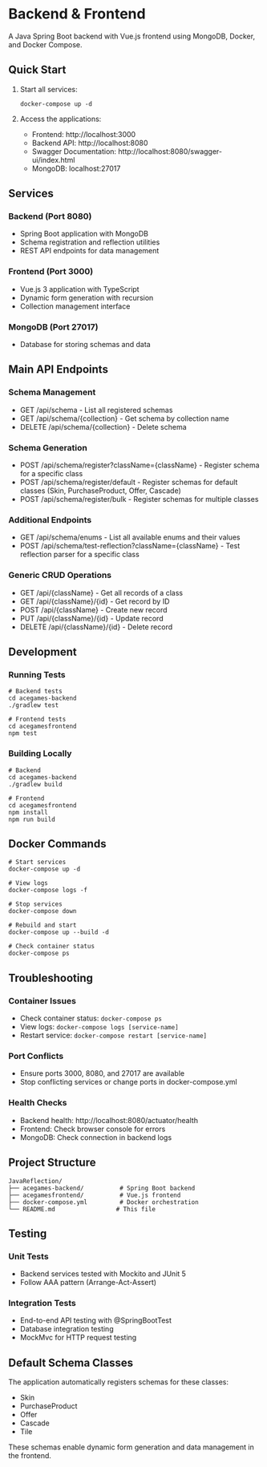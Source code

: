 # Backend & Frontend

A Java Spring Boot backend with Vue.js frontend using MongoDB, Docker, and Docker Compose.

## Quick Start

1. Start all services:
   ```
   docker-compose up -d
   ```

2. Access the applications:
   - Frontend: http://localhost:3000
   - Backend API: http://localhost:8080
   - Swagger Documentation: http://localhost:8080/swagger-ui/index.html
   - MongoDB: localhost:27017

## Services

### Backend (Port 8080)
- Spring Boot application with MongoDB
- Schema registration and reflection utilities
- REST API endpoints for data management

### Frontend (Port 3000)
- Vue.js 3 application with TypeScript
- Dynamic form generation with recursion
- Collection management interface

### MongoDB (Port 27017)
- Database for storing schemas and data

## Main API Endpoints

### Schema Management
- GET /api/schema - List all registered schemas
- GET /api/schema/{collection} - Get schema by collection name
- DELETE /api/schema/{collection} - Delete schema

### Schema Generation
- POST /api/schema/register?className={className} - Register schema for a specific class
- POST /api/schema/register/default - Register schemas for default classes (Skin, PurchaseProduct, Offer, Cascade)
- POST /api/schema/register/bulk - Register schemas for multiple classes

### Additional Endpoints
- GET /api/schema/enums - List all available enums and their values
- POST /api/schema/test-reflection?className={className} - Test reflection parser for a specific class

### Generic CRUD Operations
- GET /api/{className} - Get all records of a class
- GET /api/{className}/{id} - Get record by ID
- POST /api/{className} - Create new record
- PUT /api/{className}/{id} - Update record
- DELETE /api/{className}/{id} - Delete record

## Development

### Running Tests
```
# Backend tests
cd acegames-backend
./gradlew test

# Frontend tests
cd acegamesfrontend
npm test
```

### Building Locally
```
# Backend
cd acegames-backend
./gradlew build

# Frontend
cd acegamesfrontend
npm install
npm run build
```

## Docker Commands

```
# Start services
docker-compose up -d

# View logs
docker-compose logs -f

# Stop services
docker-compose down

# Rebuild and start
docker-compose up --build -d

# Check container status
docker-compose ps
```

## Troubleshooting

### Container Issues
- Check container status: `docker-compose ps`
- View logs: `docker-compose logs [service-name]`
- Restart service: `docker-compose restart [service-name]`

### Port Conflicts
- Ensure ports 3000, 8080, and 27017 are available
- Stop conflicting services or change ports in docker-compose.yml

### Health Checks
- Backend health: http://localhost:8080/actuator/health
- Frontend: Check browser console for errors
- MongoDB: Check connection in backend logs

## Project Structure

```
JavaReflection/
├── acegames-backend/          # Spring Boot backend
├── acegamesfrontend/          # Vue.js frontend
├── docker-compose.yml         # Docker orchestration
└── README.md                 # This file
```

## Testing

### Unit Tests
- Backend services tested with Mockito and JUnit 5
- Follow AAA pattern (Arrange-Act-Assert)

### Integration Tests
- End-to-end API testing with @SpringBootTest
- Database integration testing
- MockMvc for HTTP request testing

## Default Schema Classes

The application automatically registers schemas for these classes:
- Skin
- PurchaseProduct  
- Offer
- Cascade
- Tile

These schemas enable dynamic form generation and data management in the frontend.
